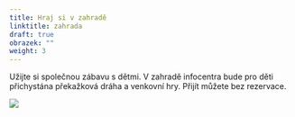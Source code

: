 ```yaml
---
title: Hraj si v zahradě
linktitle: zahrada
draft: true
obrazek: ""
weight: 3
---
```

Užijte si společnou zábavu s dětmi. V zahradě infocentra bude pro děti přichystána překažková dráha a venkovní hry. Přijít můžete bez rezervace. 

![](/assets/media/baner_zahrada.jpg)